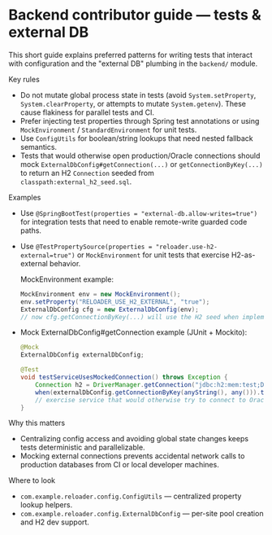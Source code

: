 # Backend contributor guide — tests & external DB

This short guide explains preferred patterns for writing tests that interact with configuration and the "external DB" plumbing in the `backend/` module.

Key rules

- Do not mutate global process state in tests (avoid `System.setProperty`, `System.clearProperty`, or attempts to mutate `System.getenv`). These cause flakiness for parallel tests and CI.
- Prefer injecting test properties through Spring test annotations or using `MockEnvironment` / `StandardEnvironment` for unit tests.
- Use `ConfigUtils` for boolean/string lookups that need nested fallback semantics.
- Tests that would otherwise open production/Oracle connections should mock `ExternalDbConfig#getConnection(...)` or `getConnectionByKey(...)` to return an H2 `Connection` seeded from `classpath:external_h2_seed.sql`.

Examples

- Use `@SpringBootTest(properties = "external-db.allow-writes=true")` for integration tests that need to enable remote-write guarded code paths.

- Use `@TestPropertySource(properties = "reloader.use-h2-external=true")` or `MockEnvironment` for unit tests that exercise H2-as-external behavior.

  MockEnvironment example:

  ```java
  MockEnvironment env = new MockEnvironment();
  env.setProperty("RELOADER_USE_H2_EXTERNAL", "true");
  ExternalDbConfig cfg = new ExternalDbConfig(env);
  // now cfg.getConnectionByKey(...) will use the H2 seed when implemented
  ```

- Mock ExternalDbConfig#getConnection example (JUnit + Mockito):

  ```java
  @Mock
  ExternalDbConfig externalDbConfig;

  @Test
  void testServiceUsesMockedConnection() throws Exception {
      Connection h2 = DriverManager.getConnection("jdbc:h2:mem:test;DB_CLOSE_DELAY=-1");
      when(externalDbConfig.getConnectionByKey(anyString(), any())).thenReturn(h2);
      // exercise service that would otherwise try to connect to Oracle
  }
  ```

Why this matters

- Centralizing config access and avoiding global state changes keeps tests deterministic and parallelizable.
- Mocking external connections prevents accidental network calls to production databases from CI or local developer machines.

Where to look

- `com.example.reloader.config.ConfigUtils` — centralized property lookup helpers.
- `com.example.reloader.config.ExternalDbConfig` — per-site pool creation and H2 dev support.
